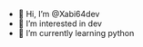 - 👋 Hi, I’m @Xabi64dev
- 👀 I’m interested in dev
- 🌱 I’m currently learning python
  
<!---
Xabi64dev/Xabi64dev is a ✨ special ✨ repository because its `README.md` (this file) appears on your GitHub profile.
You can click the Preview link to take a look at your changes.
--->
